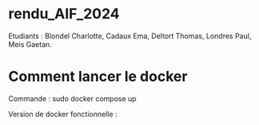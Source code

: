 # rendu_AIF_2024

Etudiants : Blondel Charlotte, Cadaux Ema, Deltort Thomas, Londres Paul, Meis Gaetan.

# Comment lancer le docker

Commande : 
sudo docker compose up

Version de docker fonctionnelle : 
